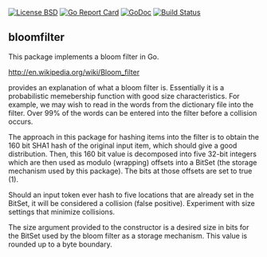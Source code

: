 [![License BSD](https://img.shields.io/badge/License-BSD-blue.svg)](http://opensource.org/licenses/BSD-3-Clause)
[![Go Report Card](https://goreportcard.com/badge/github.com/bradclawsie/bloomfilter)](https://goreportcard.com/report/github.com/bradclawsie/bloomfilter)
[![GoDoc](https://godoc.org/github.com/bradclawsie/httpshutdown?status.svg)](http://godoc.org/github.com/bradclawsie/bloomfilter)
[![Build Status](https://travis-ci.org/bradclawsie/bloomfilter.png)](https://travis-ci.org/bradclawsie/bloomfilter)

## bloomfilter

This package implements a bloom filter in Go.

http://en.wikipedia.org/wiki/Bloom_filter

provides an explanation of what a bloom filter is. Essentially it is a probabilistic memebership
function with good size characteristics. For example, we may wish to read in the words from
the dictionary file into the filter. Over 99% of the words can be entered into the filter before
a collision occurs.

The approach in this package for hashing items into the filter is to obtain the 160 bit SHA1
hash of the original input item, which should give a good distribution. Then, this 160 bit
value is decomposed into five 32-bit integers which are then used as modulo (wrapping) offsets
into a BitSet (the storage mechanism used by this package). The bits at those offsets are set to
true (1).

Should an input token ever hash to five locations that are already set in the BitSet, it will
be considered a collision (false positive). Experiment with size settings that minimize collisions.

The size argument provided to the constructor is a desired size in bits for the BitSet used by the
bloom filter as a storage mechanism. This value is rounded up to a byte boundary.

